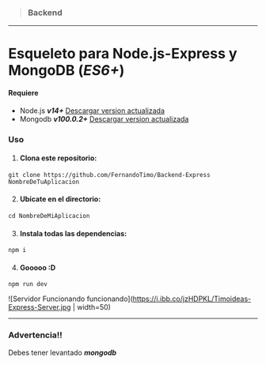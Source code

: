 > ### Backend

---

# Esqueleto para Node.js-Express y MongoDB (_ES6+_)

#### Requiere

- Node.js **_v14+_** [Descargar version actualizada](https://nodejs.org/es/ 'Descargar Node.js')
- Mongodb **_v100.0.2+_** [Descargar version actualizada](https://www.mongodb.com/try/download/database-tools 'Descargar MongoDB')

### Uso

1. #### Clona este repositorio:

`git clone https://github.com/FernandoTimo/Backend-Express NombreDeTuAplicacion`

2. #### Ubícate en el directorio:

`cd NombreDeMiAplicacion`

3. #### Instala todas las dependencias:

`npm i`

4. #### Gooooo :D

`npm run dev`

![Servidor Funcionando funcionando](https://i.ibb.co/jzHDPKL/Timoideas-Express-Server.jpg | width=50)

---

### Advertencia!!

Debes tener levantado **_mongodb_**
